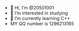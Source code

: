 - 👋 Hi, I’m @20501001
- 👀 I’m interested in studying
- 🌱 I’m currently learning C++
- MY QQ number is 1296213165
